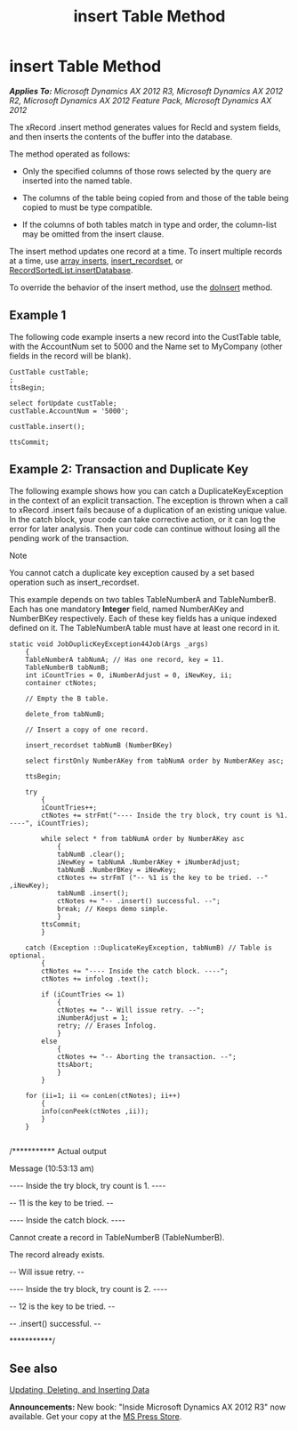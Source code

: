 ﻿---
title: insert Table Method
TOCTitle: insert Table Method
ms:assetid: b22e949d-667e-4e28-b134-6e16ba3344d7
ms:mtpsurl: https://msdn.microsoft.com/en-us/library/Aa856945(v=AX.60)
ms:contentKeyID: 35249741
ms.date: 05/18/2015
mtps_version: v=AX.60
---

# insert Table Method 


_**Applies To:** Microsoft Dynamics AX 2012 R3, Microsoft Dynamics AX 2012 R2, Microsoft Dynamics AX 2012 Feature Pack, Microsoft Dynamics AX 2012_

The xRecord .insert method generates values for RecId and system fields, and then inserts the contents of the buffer into the database.

The method operated as follows:

  - Only the specified columns of those rows selected by the query are inserted into the named table.

  - The columns of the table being copied from and those of the table being copied to must be type compatible.

  - If the columns of both tables match in type and order, the column-list may be omitted from the insert clause.

The insert method updates one record at a time. To insert multiple records at a time, use [array inserts](optimizing-record-inserts.md), [insert\_recordset](insert-recordset.md), or [RecordSortedList.insertDatabase](https://msdn.microsoft.com/en-us/library/gg923768\(v=ax.60\)).

To override the behavior of the insert method, use the [doInsert](doinsert-table-method.md) method.

## Example 1

The following code example inserts a new record into the CustTable table, with the AccountNum set to 5000 and the Name set to MyCompany (other fields in the record will be blank).

    CustTable custTable;
    ;
    ttsBegin;
      
    select forUpdate custTable;
    custTable.AccountNum = '5000';
    
    custTable.insert();
      
    ttsCommit;

## Example 2: Transaction and Duplicate Key

The following example shows how you can catch a DuplicateKeyException in the context of an explicit transaction. The exception is thrown when a call to xRecord .insert fails because of a duplication of an existing unique value. In the catch block, your code can take corrective action, or it can log the error for later analysis. Then your code can continue without losing all the pending work of the transaction.


> [!NOTE]
> <P>You cannot catch a duplicate key exception caused by a set based operation such as insert_recordset.</P>



This example depends on two tables TableNumberA and TableNumberB. Each has one mandatory **Integer** field, named NumberAKey and NumberBKey respectively. Each of these key fields has a unique indexed defined on it. The TableNumberA table must have at least one record in it.

``` 
static void JobDuplicKeyException44Job(Args _args)
    {
    TableNumberA tabNumA; // Has one record, key = 11.
    TableNumberB tabNumB;
    int iCountTries = 0, iNumberAdjust = 0, iNewKey, ii;
    container ctNotes;

    // Empty the B table.

    delete_from tabNumB;

    // Insert a copy of one record.

    insert_recordset tabNumB (NumberBKey)

    select firstOnly NumberAKey from tabNumA order by NumberAKey asc;
        
    ttsBegin;

    try
        {
        iCountTries++;
        ctNotes += strFmt("---- Inside the try block, try count is %1. ----", iCountTries);

        while select * from tabNumA order by NumberAKey asc
            {   
            tabNumB .clear();
            iNewKey = tabNumA .NumberAKey + iNumberAdjust;
            tabNumB .NumberBKey = iNewKey;
            ctNotes += strFmT ("-- %1 is the key to be tried. --" ,iNewKey);
            tabNumB .insert();
            ctNotes += "-- .insert() successful. --";
            break; // Keeps demo simple.
            }
        ttsCommit;
        }

    catch (Exception ::DuplicateKeyException, tabNumB) // Table is optional.
        {
        ctNotes += "---- Inside the catch block. ----";
        ctNotes += infolog .text();

        if (iCountTries <= 1)
            {
            ctNotes += "-- Will issue retry. --";
            iNumberAdjust = 1;
            retry; // Erases Infolog.
            }
        else
            {
            ctNotes += "-- Aborting the transaction. --";
            ttsAbort;
            }
        }

    for (ii=1; ii <= conLen(ctNotes); ii++)
        {
        info(conPeek(ctNotes ,ii));
        }
    }
    
```

/\*\*\*\*\*\*\*\*\*\*\* Actual output

Message (10:53:13 am)

\---- Inside the try block, try count is 1. ----

\-- 11 is the key to be tried. --

\---- Inside the catch block. ----

Cannot create a record in TableNumberB (TableNumberB).

The record already exists.

\-- Will issue retry. --

\---- Inside the try block, try count is 2. ----

\-- 12 is the key to be tried. --

\-- .insert() successful. --

\*\*\*\*\*\*\*\*\*\*\*/

## See also

[Updating, Deleting, and Inserting Data](updating-deleting-and-inserting-data.md)

  
**Announcements:** New book: "Inside Microsoft Dynamics AX 2012 R3" now available. Get your copy at the [MS Press Store](https://www.microsoftpressstore.com/store/inside-microsoft-dynamics-ax-2012-r3-9780735685109).

